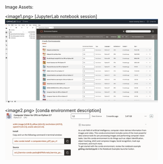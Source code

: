 Image Assets:

<image1.png> [JupyterLab notebook session]![image](https://github.com/nicktoscano/tutorials/blob/main/assets/Using%20Conda%20in%20Oracle%20Data%20Science/image1.png)


<image2.png> [conda environment description]![image](https://github.com/nicktoscano/tutorials/blob/main/assets/Using%20Conda%20in%20Oracle%20Data%20Science/image2.png)

